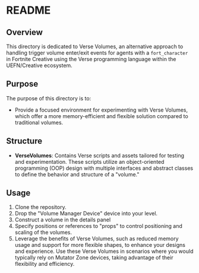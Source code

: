 # README

## Overview

This directory is dedicated to Verse Volumes, an alternative approach to handling trigger volume enter/exit events for agents with a `fort_character` in Fortnite Creative using the Verse programming language within the UEFN/Creative ecosystem.

## Purpose

The purpose of this directory is to:
- Provide a focused environment for experimenting with Verse Volumes, which offer a more memory-efficient and flexible solution compared to traditional volumes.

## Structure

- **VerseVolumes**: Contains Verse scripts and assets tailored for testing and experimentation. These scripts utilize an object-oriented programming (OOP) design with multiple interfaces and abstract classes to define the behavior and structure of a "volume."

## Usage

1. Clone the repository.
2. Drop the "Volume Manager Device" device into your level.
3. Construct a volume in the details panel
4. Specify positions or references to "props" to control positioning and scaling of the volumes.
5. Leverage the benefits of Verse Volumes, such as reduced memory usage and support for more flexible shapes, to enhance your designs and experience. Use these Verse Volumes in scenarios where you would typically rely on Mutator Zone devices, taking advantage of their flexibility and efficiency.

